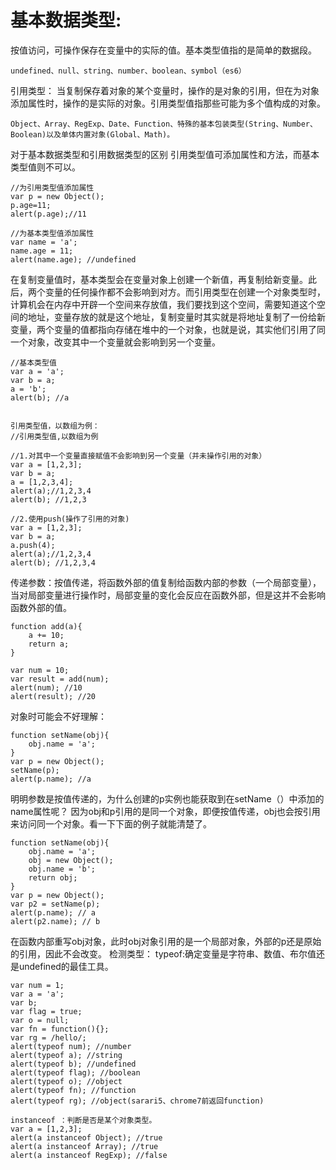 # 基本数据类型:
按值访问，可操作保存在变量中的实际的值。基本类型值指的是简单的数据段。
```
undefined、null、string、number、boolean、symbol（es6）
```

引用类型：
当复制保存着对象的某个变量时，操作的是对象的引用，但在为对象添加属性时，操作的是实际的对象。引用类型值指那些可能为多个值构成的对象。
```
Object、Array、RegExp、Date、Function、特殊的基本包装类型(String、Number、Boolean)以及单体内置对象(Global、Math)。
```


对于基本数据类型和引用数据类型的区别
引用类型值可添加属性和方法，而基本类型值则不可以。
```
//为引用类型值添加属性
var p = new Object();
p.age=11;
alert(p.age);//11

//为基本类型值添加属性
var name = 'a';
name.age = 11;
alert(name.age); //undefined
```
在复制变量值时，基本类型会在变量对象上创建一个新值，再复制给新变量。此后，两个变量的任何操作都不会影响到对方。而引用类型在创建一个对象类型时，计算机会在内存中开辟一个空间来存放值，我们要找到这个空间，需要知道这个空间的地址，变量存放的就是这个地址，复制变量时其实就是将地址复制了一份给新变量，两个变量的值都指向存储在堆中的一个对象，也就是说，其实他们引用了同一个对象，改变其中一个变量就会影响到另一个变量。
```
//基本类型值
var a = 'a';
var b = a;
a = 'b';
alert(b); //a


引用类型值，以数组为例：
//引用类型值,以数组为例

//1.对其中一个变量直接赋值不会影响到另一个变量（并未操作引用的对象）
var a = [1,2,3];
var b = a;
a = [1,2,3,4];
alert(a);//1,2,3,4
alert(b); //1,2,3

//2.使用push(操作了引用的对象)
var a = [1,2,3];
var b = a;
a.push(4);
alert(a);//1,2,3,4
alert(b); //1,2,3,4
```
传递参数：按值传递，将函数外部的值复制给函数内部的参数（一个局部变量），当对局部变量进行操作时，局部变量的变化会反应在函数外部，但是这并不会影响函数外部的值。
```
function add(a){
    a += 10;
    return a;
}

var num = 10;
var result = add(num);
alert(num); //10
alert(result); //20
```
对象时可能会不好理解：
```
function setName(obj){
    obj.name = 'a';
}
var p = new Object();
setName(p);
alert(p.name); //a
```
明明参数是按值传递的，为什么创建的p实例也能获取到在setName（）中添加的name属性呢？
因为obj和p引用的是同一个对象，即便按值传递，obj也会按引用来访问同一个对象。看一下下面的例子就能清楚了。
```
function setName(obj){
    obj.name = 'a';
    obj = new Object();
    obj.name = 'b';
    return obj;
}
var p = new Object();
var p2 = setName(p);
alert(p.name); // a
alert(p2.name); // b
```

在函数内部重写obj对象，此时obj对象引用的是一个局部对象，外部的p还是原始的引用，因此不会改变。
检测类型：
typeof:确定变量是字符串、数值、布尔值还是undefined的最佳工具。
```
var num = 1;
var a = 'a';
var b;
var flag = true;
var o = null;
var fn = function(){};
var rg = /hello/;
alert(typeof num); //number
alert(typeof a); //string
alert(typeof b); //undefined
alert(typeof flag); //boolean
alert(typeof o); //object
alert(typeof fn); //function
alert(typeof rg); //object(sarari5、chrome7前返回function)

instanceof ：判断是否是某个对象类型。
var a = [1,2,3];
alert(a instanceof Object); //true
alert(a instanceof Array); //true
alert(a instanceof RegExp); //false

```